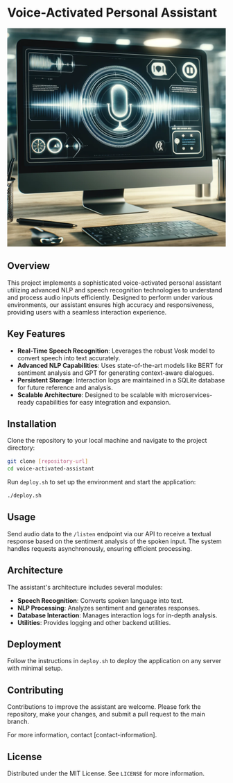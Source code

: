 
# Voice-Activated Personal Assistant

![Voice-Activated Personal Assistant](chatv2.png)

## Overview
This project implements a sophisticated voice-activated personal assistant utilizing advanced NLP and speech recognition technologies to understand and process audio inputs efficiently. Designed to perform under various environments, our assistant ensures high accuracy and responsiveness, providing users with a seamless interaction experience.

## Key Features
- **Real-Time Speech Recognition**: Leverages the robust Vosk model to convert speech into text accurately.
- **Advanced NLP Capabilities**: Uses state-of-the-art models like BERT for sentiment analysis and GPT for generating context-aware dialogues.
- **Persistent Storage**: Interaction logs are maintained in a SQLite database for future reference and analysis.
- **Scalable Architecture**: Designed to be scalable with microservices-ready capabilities for easy integration and expansion.

## Installation
Clone the repository to your local machine and navigate to the project directory:
```bash
git clone [repository-url]
cd voice-activated-assistant
```
Run `deploy.sh` to set up the environment and start the application:
```bash
./deploy.sh
```

## Usage
Send audio data to the `/listen` endpoint via our API to receive a textual response based on the sentiment analysis of the spoken input. The system handles requests asynchronously, ensuring efficient processing.

## Architecture
The assistant's architecture includes several modules:
- **Speech Recognition**: Converts spoken language into text.
- **NLP Processing**: Analyzes sentiment and generates responses.
- **Database Interaction**: Manages interaction logs for in-depth analysis.
- **Utilities**: Provides logging and other backend utilities.

## Deployment
Follow the instructions in `deploy.sh` to deploy the application on any server with minimal setup.

## Contributing
Contributions to improve the assistant are welcome. Please fork the repository, make your changes, and submit a pull request to the main branch.

For more information, contact [contact-information].

## License
Distributed under the MIT License. See `LICENSE` for more information.
